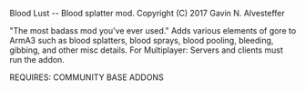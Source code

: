 Blood Lust -- Blood splatter mod.
Copyright (C) 2017  Gavin N. Alvesteffer

"The most badass mod you've ever used."
Adds various elements of gore to ArmA3 such as blood splatters, blood sprays, blood pooling, bleeding, gibbing, and other misc details.
For Multiplayer: Servers and clients must run the addon.

REQUIRES: COMMUNITY BASE ADDONS
